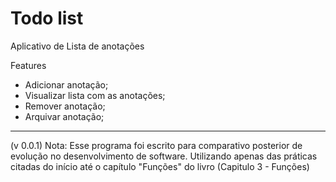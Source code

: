 # Todo list

Aplicativo de Lista de anotações



Features
- Adicionar anotação;
- Visualizar lista com as anotações;
- Remover anotação;
- Arquivar anotação;

---
(v 0.0.1)
Nota: Esse programa foi escrito para comparativo posterior de evolução no desenvolvimento de software. Utilizando apenas das práticas citadas do início até o capítulo "Funções" do livro (Capitulo 3 - Funções) 